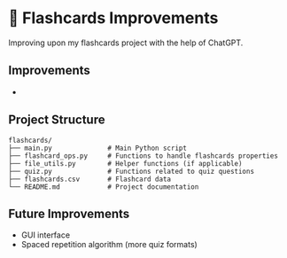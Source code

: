 # 📘 Flashcards Improvements
Improving upon my flashcards project with the help of ChatGPT.

## Improvements
- 

## Project Structure
```
flashcards/
├── main.py              # Main Python script
├── flashcard_ops.py     # Functions to handle flashcards properties
├── file_utils.py        # Helper functions (if applicable)
├── quiz.py              # Functions related to quiz questions
├── flashcards.csv       # Flashcard data
└── README.md            # Project documentation
```

## Future Improvements
- GUI interface
- Spaced repetition algorithm (more quiz formats)
